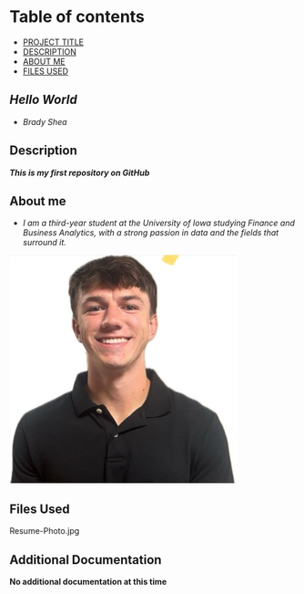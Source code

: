 

# Table of contents

- [PROJECT TITLE](#Project-Title)
- [DESCRIPTION](#Description)
- [ABOUT ME](#About-me)
- [FILES USED](Files-used)

## *****Hello World*****

- *Brady Shea*

## Description

***This is my first repository on GitHub***

## About me
- *I am a third-year student at the University of Iowa studying Finance and Business Analytics, with a strong passion in data and the fields that surround it.*


![My Picture](Resume-Photo.jpg)

## Files Used
Resume-Photo.jpg

## Additional Documentation
**No additional documentation at this time**
